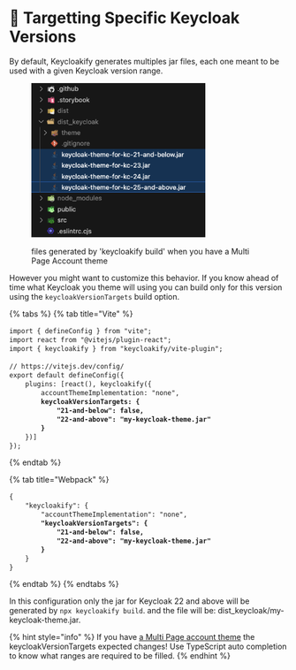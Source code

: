 # 🎯 Targetting Specific Keycloak Versions

By default, Keycloakify generates multiples jar files, each one meant to be used with a given Keycloak version range.

<figure><img src=".gitbook/assets/image (21).png" alt="" width="315"><figcaption><p>files generated by 'keycloakify build' when you have a Multi Page Account theme</p></figcaption></figure>

However you might want to customize this behavior. If you know ahead of time what Keycloak you theme will using you can build only for this version using the `keycloakVersionTargets` build option.

{% tabs %}
{% tab title="Vite" %}
<pre class="language-typescript" data-title="vite.config.ts"><code class="lang-typescript">import { defineConfig } from "vite";
import react from "@vitejs/plugin-react";
import { keycloakify } from "keycloakify/vite-plugin";

// https://vitejs.dev/config/
export default defineConfig({
    plugins: [react(), keycloakify({
        accountThemeImplementation: "none", 
<strong>        keycloakVersionTargets: {
</strong><strong>            "21-and-below": false,
</strong><strong>            "22-and-above": "my-keycloak-theme.jar"
</strong><strong>        }
</strong>    })]
});
</code></pre>
{% endtab %}

{% tab title="Webpack" %}
<pre class="language-json" data-title="package.json"><code class="lang-json">{
    "keycloakify": {
        "accountThemeImplementation": "none", 
<strong>        "keycloakVersionTargets": {
</strong><strong>            "21-and-below": false,
</strong><strong>            "22-and-above": "my-keycloak-theme.jar"
</strong><strong>        }
</strong>    }
}
</code></pre>
{% endtab %}
{% endtabs %}

In this configuration only the  jar for Keycloak 22 and above will be generated by `npx keycloakify build`. and the file will be: dist\_keycloak/my-keycloak-theme.jar.

{% hint style="info" %}
If you have [a Multi Page account theme](keycloak-configuration/enabling-your-theme/account-theme.md) the keycloakVersionTargets expected changes! Use TypeScript auto completion to know what ranges are required to be filled.&#x20;
{% endhint %}

